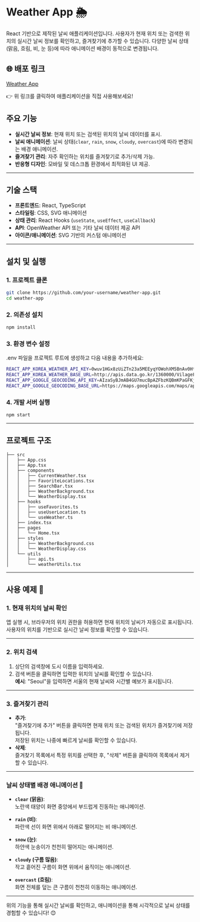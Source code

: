 # Weather App 🌦️

React 기반으로 제작된 날씨 애플리케이션입니다. 사용자가 현재 위치 또는 검색한 위치의 실시간 날씨 정보를 확인하고, 즐겨찾기에 추가할 수 있습니다. 다양한 날씨 상태(맑음, 흐림, 비, 눈 등)에 따라 애니메이션 배경이 동적으로 변경됩니다.

## 🌐 배포 링크

[Weather App](https://weather-app-ten-rho-38.vercel.app/)

👉 위 링크를 클릭하여 애플리케이션을 직접 사용해보세요!

## 주요 기능

- **실시간 날씨 정보**: 현재 위치 또는 검색된 위치의 날씨 데이터를 표시.
- **날씨 애니메이션**: 날씨 상태(`clear`, `rain`, `snow`, `cloudy`, `overcast`)에 따라 변경되는 배경 애니메이션.
- **즐겨찾기 관리**: 자주 확인하는 위치를 즐겨찾기로 추가/삭제 가능.
- **반응형 디자인**: 모바일 및 데스크톱 환경에서 최적화된 UI 제공.

---

## 기술 스택

- **프론트엔드**: React, TypeScript
- **스타일링**: CSS, SVG 애니메이션
- **상태 관리**: React Hooks (`useState`, `useEffect`, `useCallback`)
- **API**: OpenWeather API 또는 기타 날씨 데이터 제공 API
- **아이콘/애니메이션**: SVG 기반의 커스텀 애니메이션

---

## 설치 및 실행

### 1. 프로젝트 클론

```bash
git clone https://github.com/your-username/weather-app.git
cd weather-app
```

### 2. 의존성 설치

```bash
npm install
```

### 3. 환경 변수 설정

.env 파일을 프로젝트 루트에 생성하고 다음 내용을 추가하세요:

```bash
REACT_APP_KOREA_WEATHER_API_KEY=0wuv1HGx8zUiZTn23a5MEEyqYOWohXM5BnAv0HtFLOo0dqxyDULmiCIJeppmZFGFg6jqLDHnCHqLiyMcZNB9Hg==
REACT_APP_KOREA_WEATHER_BASE_URL=http://apis.data.go.kr/1360000/VilageFcstInfoService_2.0
REACT_APP_GOOGLE_GEOCODING_API_KEY=AIzaSyBJmAB4GU7mucBpAZFbzKQBmKPaGFKjQ3U
REACT_APP_GOOGLE_GEOCODING_BASE_URL=https://maps.googleapis.com/maps/api/geocode/json
```

### 4. 개발 서버 실행

```bash
npm start
```

---

## 프로젝트 구조

```plaintext
├── src
│   ├── App.css
│   ├── App.tsx
│   ├── components
│   │   ├── CurrentWeather.tsx
│   │   ├── FavoriteLocations.tsx
│   │   ├── SearchBar.tsx
│   │   ├── WeatherBackground.tsx
│   │   └── WeatherDisplay.tsx
│   ├── hooks
│   │   ├── useFavorites.ts
│   │   ├── useUserLocation.ts
│   │   └── useWeather.ts
│   ├── index.tsx
│   ├── pages
│   │   └── Home.tsx
│   ├── styles
│   │   ├── WeatherBackground.css
│   │   └── WeatherDisplay.css
│   └── utils
│       ├── api.ts
│       └── weatherUtils.tsx
```

---

## 사용 예제 📖

### 1. 현재 위치의 날씨 확인

앱 실행 시, 브라우저의 위치 권한을 허용하면 현재 위치의 날씨가 자동으로 표시됩니다.  
사용자의 위치를 기반으로 실시간 날씨 정보를 확인할 수 있습니다.

---

### 2. 위치 검색

1. 상단의 검색창에 도시 이름을 입력하세요.
2. 검색 버튼을 클릭하면 입력한 위치의 날씨를 확인할 수 있습니다.  
   **예시**: "Seoul"을 입력하면 서울의 현재 날씨와 시간별 예보가 표시됩니다.

---

### 3. 즐겨찾기 관리

- **추가**:  
  "즐겨찾기에 추가" 버튼을 클릭하면 현재 위치 또는 검색된 위치가 즐겨찾기에 저장됩니다.  
  저장된 위치는 나중에 빠르게 날씨를 확인할 수 있습니다.
- **삭제**:  
  즐겨찾기 목록에서 특정 위치를 선택한 후, "삭제" 버튼을 클릭하여 목록에서 제거할 수 있습니다.

---

### 날씨 상태별 배경 애니메이션 🎨

- **`clear` (맑음)**:  
  노란색 태양이 화면 중앙에서 부드럽게 진동하는 애니메이션.

- **`rain` (비)**:  
  파란색 선이 화면 위에서 아래로 떨어지는 비 애니메이션.

- **`snow` (눈)**:  
  하얀색 눈송이가 천천히 떨어지는 애니메이션.

- **`cloudy` (구름 많음)**:  
  작고 흩어진 구름이 화면 위에서 움직이는 애니메이션.

- **`overcast` (흐림)**:  
  화면 전체를 덮는 큰 구름이 천천히 이동하는 애니메이션.

---

위의 기능을 통해 실시간 날씨를 확인하고, 애니메이션을 통해 시각적으로 날씨 상태를 경험할 수 있습니다! 😊
